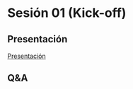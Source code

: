# Sesión 01 (Kick-off)

## Presentación

[Presentación](https://docs.google.com/presentation/d/1ncCyOcIuMkMz_dMPaUSWmyiplbtXvHIBa0ZDuITqh7k/edit#slide=id.g10bc3f0baf0_0_38)

## Q&A
